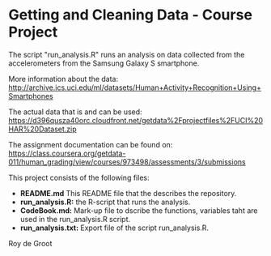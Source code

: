 # Getting and Cleaning Data - Course Project

The script "run_analysis.R" runs an analysis on data collected from the accelerometers from the Samsung Galaxy S smartphone.

More information about the data:
http://archive.ics.uci.edu/ml/datasets/Human+Activity+Recognition+Using+Smartphones

The actual data that is and can be used:
https://d396qusza40orc.cloudfront.net/getdata%2Fprojectfiles%2FUCI%20HAR%20Dataset.zip

The assignment documentation can be found on:
https://class.coursera.org/getdata-011/human_grading/view/courses/973498/assessments/3/submissions

This project consists of the following files:
<ul>
<li><strong>README.md</strong> This README file that the describes the repository.</li>
<li><strong>run_analysis.R:</strong> the R-script that runs the analysis.</li>
<li><strong>CodeBook.md:</strong> Mark-up file to dscribe the functions, variables taht are used in the run_analysis.R script.</li>
<li><strong>run_analysis.txt:</strong> Export file of the script run_analysis.R.</li>
</ul>

Roy de Groot
